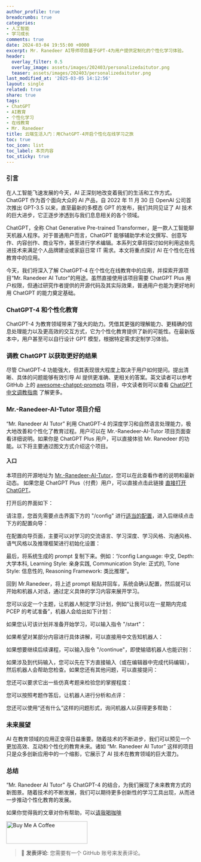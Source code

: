 ```yaml
---
author_profile: true
breadcrumbs: true
categories:
- 人工智能
- 学习成长
comments: true
date: 2024-03-04 19:55:00 +0000
excerpt: Mr. Ranedeer AI导师项目基于GPT-4为用户提供定制化的个性化学习体验。
header:
  overlay_filter: 0.5
  overlay_image: assets/images/202403/personalizedaitutor.png
  teaser: assets/images/202403/personalizedaitutor.png
last_modified_at: '2025-03-05 14:12:56'
layout: single
related: true
share: true
tags:
- ChatGPT
- AI教育
- 个性化学习
- 在线教育
- Mr. Ranedeer
title: 云端生活入门：用ChatGPT-4开启个性化在线学习之旅
toc: true
toc_icon: list
toc_label: 本页内容
toc_sticky: true
---
```


### 引言

在人工智能飞速发展的今天，AI 正深刻地改变着我们的生活和工作方式。ChatGPT 作为首个面向大众的 AI 产品，自 2022 年 11 月 30 日 OpenAI 公司首次推出 GPT-3.5 以来，直至最新的多模态 GPT 的发布，我们共同见证了 AI 技术的巨大进步，它正逐步渗透到与我们息息相关的各个领域。

ChatGPT，全称 Chat Generative Pre-trained Transformer，是一款人工智能聊天机器人程序。对于普通用户而言，ChatGPT 能够辅助学术论文撰写、创意写作、内容创作、商业写作，甚至进行学术编辑。本系列文章将探讨如何利用这些先进技术来满足个人品牌建设或家庭日常 IT 需求。本文将重点探讨 AI 在个性化在线教育中的应用。

今天，我们将深入了解 ChatGPT-4 在个性化在线教育中的应用，并探索开源项目“Mr. Ranedeer AI Tutor”的用途。虽然直接使用该项目需要 ChatGPT Plus 用户权限，但通过研究作者提供的开源代码及其实际效果，普通用户也能为更好地利用 ChatGPT 的能力奠定基础。

### ChatGPT-4 和个性化教育

ChatGPT-4 为教育领域带来了强大的助力。凭借其更强的理解能力、更精确的信息处理能力以及更高效的交互方式，它为个性化教育提供了新的可能性。在最新版本中，用户甚至可以自行设计 GPT 模型，根据特定需求定制学习体验。

### 调教 ChatGPT 以获取更好的结果

尽管 ChatGPT-4 功能强大，但其表现很大程度上取决于用户如何提问。提出清晰、具体的问题能够有效引导 AI 提供更准确、更相关的答案。英文读者可以参考 GitHub 上的 [awesome-chatgpt-prompts](https://github.com/f/awesome-chatgpt-prompts) 项目，中文读者则可以查看 [ChatGPT 中文调教指南](https://github.com/PlexPt/awesome-chatgpt-prompts-zh) 了解更多。

### Mr.-Ranedeer-AI-Tutor 项目介绍

“Mr. Ranedeer AI Tutor” 利用 ChatGPT-4 的深度学习和自然语言处理能力，极大地改善和个性化了教育过程。用户可以在 Mr.-Ranedeer-AI-Tutor 项目页面查看详细说明。如果你是 ChatGPT Plus 用户，可以直接体验 Mr. Ranedeer 的功能。以下将主要通过图文方式介绍这个项目。

#### 入口

本项目的开源地址为 [Mr.-Ranedeer-AI-Tutor](https://github.com/JushBJJ/Mr.-Ranedeer-AI-Tutor/releases)，您可以在此查看作者的说明和最新动态。
如果您是 ChatGPT Plus（付费）用户，可以直接点击此链接 [直接打开 ChatGPT](https://chat.openai.com/g/g-9PKhaweyb-mr-ranedeer)。

打开后的界面如下：

请注意，您首先需要点击界面下方的 "/config" 进行[适当的配置](https://chat.openai.com/g/g-0XxT0SGIS-mr-ranedeer-config-wizard)，进入后继续点击下方的配置向导：

在配置向导页面，主要可以对学习的交流语言、学习深度、学习风格、沟通风格、语气风格以及推理框架进行初始化设置：

最后，将系统生成的 prompt 复制下来。例如：“/config Language: 中文, Depth: 大学本科, Learning Style: 亲身实践, Communication Style: 正式的, Tone Style: 信息性的, Reasoning Framework: 类比推理”。

回到 Mr.Ranedeer，将上述 prompt 粘贴并回车，系统会确认配置，然后就可以开始和机器人对话，通过定义具体的学习内容来展开学习。

您可以设定一个主题，让机器人制定学习计划，例如“让我可以在一星期内完成 PCEP 的考试准备”，机器人会给出如下计划：

如果您认可该计划并准备开始学习，可以输入指令 "/start"：

如果希望对某部分内容进行具体讲解，可以直接用中文告知机器人：

如果想要继续后续课程，可以输入指令 "/continue"，即使输错机器人也能识别：

如果涉及到代码输入，您可以先在下方直接输入（或在编辑器中完成代码编辑），然后机器人会帮助您检查。如果您还有其他问题，可以直接提问：

您还可以要求它出一些仿真考题来检验您的掌握程度：

您可以按照考题作答后，让机器人进行分析和点评：

您还可以使用“还有什么”这样的问题形式，询问机器人以获得更多帮助：

### 未来展望

AI 在教育领域的应用正变得日益重要。随着技术的不断进步，我们可以预见一个更加高效、互动和个性化的教育未来。诸如 “Mr. Ranedeer AI Tutor” 这样的项目只是众多创新应用中的一个缩影，它展示了 AI 技术在教育领域的巨大潜力。

### 总结

“Mr. Ranedeer AI Tutor” 与 ChatGPT-4 的结合，为我们展现了未来教育方式的新图景。随着技术的不断发展，我们可以期待更多创新性的学习工具出现，从而进一步推动个性化教育的发展。


如果你觉得我的文章对你有帮助，可以[请我喝咖啡](https://www.buymeacoffee.com/zhurong052Q)

<a href="https://www.buymeacoffee.com/zhurong052Q" target="_blank"><img src="https://cdn.buymeacoffee.com/buttons/v2/default-yellow.png" alt="Buy Me A Coffee" style="height: 60px !important;width: 217px !important;" ></a>

> 💬 **发表评论**: 您需要有一个 GitHub 账号来发表评论。